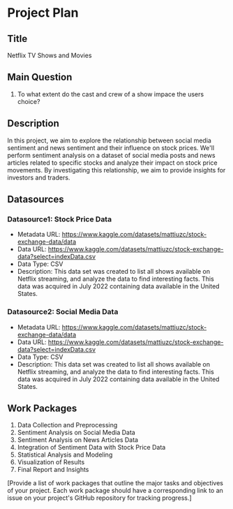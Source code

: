# Project Plan

## Title

Netflix TV Shows and Movies

## Main Question

1. To what extent do the cast and crew of a show impace the users choice?

## Description

In this project, we aim to explore the relationship between social media sentiment and news sentiment and their influence on stock prices. We'll perform sentiment analysis on a dataset of social media posts and news articles related to specific stocks and analyze their impact on stock price movements. By investigating this relationship, we aim to provide insights for investors and traders.

## Datasources

### Datasource1: Stock Price Data
* Metadata URL: https://www.kaggle.com/datasets/mattiuzc/stock-exchange-data/data
* Data URL: https://www.kaggle.com/datasets/mattiuzc/stock-exchange-data?select=indexData.csv
* Data Type: CSV
* Description: This data set was created to list all shows available on Netflix streaming, and analyze the data to find interesting facts. This data was acquired in July 2022 containing data available in the United States.

### Datasource2: Social Media Data
* Metadata URL: https://www.kaggle.com/datasets/mattiuzc/stock-exchange-data/data
* Data URL: https://www.kaggle.com/datasets/mattiuzc/stock-exchange-data?select=indexData.csv
* Data Type: CSV
* Description: This data set was created to list all shows available on Netflix streaming, and analyze the data to find interesting facts. This data was acquired in July 2022 containing data available in the United States.

## Work Packages

1. Data Collection and Preprocessing
2. Sentiment Analysis on Social Media Data
3. Sentiment Analysis on News Articles Data
4. Integration of Sentiment Data with Stock Price Data
5. Statistical Analysis and Modeling
6. Visualization of Results
7. Final Report and Insights

[Provide a list of work packages that outline the major tasks and objectives of your project. Each work package should have a corresponding link to an issue on your project's GitHub repository for tracking progress.]
